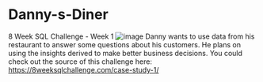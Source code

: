 # Danny-s-Diner
8 Week SQL Challenge - Week 1
![image](https://user-images.githubusercontent.com/98917179/168800087-a107a92f-0be0-43d2-9452-bb0c4ac12687.png)
Danny wants to use data from his restaurant to answer some questions about his customers. He plans on using the insights derived to make better business decisions. You could check out the source of this challenge here: https://8weeksqlchallenge.com/case-study-1/
